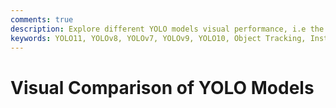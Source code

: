 ```yaml
---
comments: true
description: Explore different YOLO models visual performance, i.e the accuracy, speed on specific hardware i.e NVIDIA RTX 3050 and many others for deciding them for your specific use case and requirements.
keywords: YOLO11, YOLOv8, YOLOv7, YOLOv9, YOLO10, Object Tracking, Instance Segmentation, YOLOv7 vs YOLOv9, YOLO11 vs YOLOv10, pose estimation, Ultralytics, computer vision, AI, machine learning, deep learning
---
```


# Visual Comparison of YOLO Models

